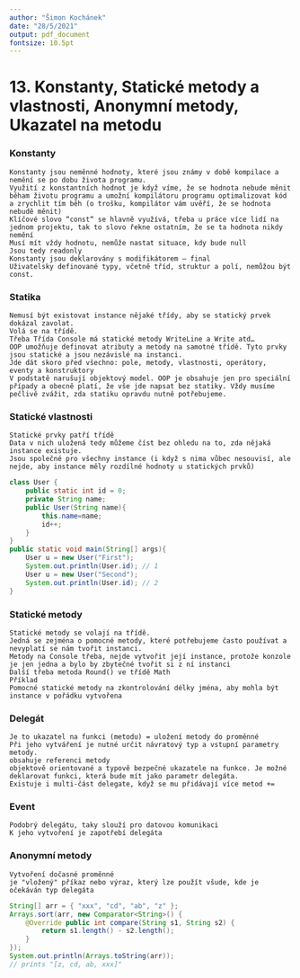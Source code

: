 ```yaml
---
author: "Šimon Kochánek"
date: "28/5/2021"
output: pdf_document
fontsize: 10.5pt
---
```


<style type="text/css">
  body{
    font-size: 10.5pt;
  }
</style>

# 13. Konstanty, Statické metody a vlastnosti, Anonymní metody, Ukazatel na metodu

### Konstanty

    Konstanty jsou neměnné hodnoty, které jsou známy v době kompilace a nemění se po dobu života programu. 
    Využití z konstantních hodnot je když víme, že se hodnota nebude měnit běham životu programu a umožní kompilátoru programu optimalizovat kód a zrychlit tím běh (o trošku, kompilátor vám uvěří, že se hodnota nebudě měnit)
    Klíčové slovo “const“ se hlavně využívá, třeba u práce více lidí na jednom projektu, tak to slovo řekne ostatním, že se ta hodnota nikdy nemění
    Musí mít vždy hodnotu, nemůže nastat situace, kdy bude null
    Jsou tedy readonly
    Konstanty jsou deklarovány s modifikátorem – final
    Uživatelsky definované typy, včetně tříd, struktur a polí, nemůžou být const. 

### Statika

    Nemusí být existovat instance nějaké třídy, aby se statický prvek dokázal zavolat.
    Volá se na třídě.
    Třeba Třída Console má statické metody WriteLine a Write atd…
    OOP umožňuje definovat atributy a metody na samotné třídě. Tyto prvky jsou statické a jsou nezávislé na instanci.
    Jde dát skoro před všechno: pole, metody, vlastnosti, operátory, eventy a konstruktory
    V podstatě narušují objektový model. OOP je obsahuje jen pro speciální případy a obecně platí, že vše jde napsat bez statiky. Vždy musíme pečlivě zvážit, zda statiku opravdu nutně potřebujeme.

### Statické vlastnosti

    Statické prvky patří třídě
    Data v nich uložená tedy můžeme číst bez ohledu na to, zda nějaká instance existuje.
    Jsou společné pro všechny instance (i když s nima vůbec nesouvisí, ale nejde, aby instance měly rozdílné hodnoty u statických prvků)

```java
class User {
    public static int id = 0;
    private String name;
    public User(String name){
        this.name=name;
        id++;
    }
}
public static void main(String[] args){
    User u = new User("First");
    System.out.println(User.id); // 1
    User u = new User("Second");
    System.out.println(User.id); // 2
}
```

### Statické metody

    Statické metody se volají na třídě. 
    Jedná se zejména o pomocné metody, které potřebujeme často používat a nevyplatí se nám tvořit instanci.
    Metody na Console třeba, nejde vytvořit její instance, protože konzole je jen jedna a bylo by zbytečné tvořit si z ní instanci
    Další třeba metoda Round() ve třídě Math
    Příklad
    Pomocné statické metody na zkontrolování délky jména, aby mohla být instance v pořádku vytvořena

### Delegát

    Je to ukazatel na funkci (metodu) = uložení metody do proměnné
    Při jeho vytváření je nutné určit návratový typ a vstupní parametry metody.
    obsahuje referenci metody
    objektově orientované a typově bezpečné ukazatele na funkce. Je možné deklarovat funkci, která bude mít jako parametr delegáta.
    Existuje i multi-část delegate, když se mu přidávají více metod +=

### Event

    Podobrý delegátu, taky slouží pro datovou komunikaci
    K jeho vytvoření je zapotřebí delegáta

### Anonymní metody

    Vytvoření dočasné proměnné
    je "vložený" příkaz nebo výraz, který lze použít všude, kde je očekáván typ delegáta

```java
String[] arr = { "xxx", "cd", "ab", "z" };
Arrays.sort(arr, new Comparator<String>() {
    @Override public int compare(String s1, String s2) {
        return s1.length() - s2.length();
    }           
});
System.out.println(Arrays.toString(arr));
// prints "[z, cd, ab, xxx]"

```

